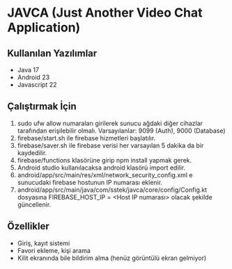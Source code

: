 # JAVCA (Just Another Video Chat Application)

## Kullanılan Yazılımlar
* Java 17
* Android 23
* Javascript 22

## Çalıştırmak İçin
1. sudo ufw allow <PORT> numaraları girilerek sunucu ağdaki diğer cihazlar tarafından
erişilebilir olmalı. Varsayılanlar: 9099 (Auth), 9000 (Database)
2. firebase/start.sh ile firebase hizmetleri başlatılır.
3. firebase/saver.sh ile firebase verisi her varsayılan 5 dakika da bir kaydedilir.
4. firebase/functions klasörüne girip npm install yapmak gerek.
5. Android studio kullanılacaksa android klasörü import edilir.
6. android/app/src/main/res/xml/network_security_config.xml e sunucudaki firebase hostunun IP numarası eklenir.
7. android/app/src/main/java/com/sstek/javca/core/config/Config.kt dosyasına FIREBASE_HOST_IP = <Host IP numarası> olacak şekilde güncellenir.

## Özellikler
* Giriş, kayıt sistemi
* Favori ekleme, kişi arama
* Kilit ekranında bile bildirim alma (henüz görüntülü ekran gelmiyor)


